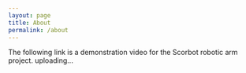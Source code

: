```yaml
---
layout: page
title: About
permalink: /about
---
```


The following link is a demonstration video for the Scorbot robotic arm project.
uploading...
